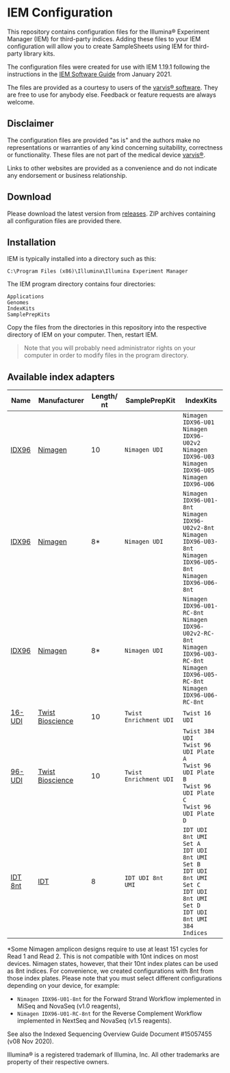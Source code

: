 # IEM Configuration
This repository contains configuration files for the Illumina® Experiment Manager (IEM) for third-party indices. 
Adding these files to your IEM configuration will allow you to create SampleSheets using IEM for third-party library kits.

The configuration files were created for use with IEM 1.19.1 following the instructions in the 
[IEM Software Guide](https://support.illumina.com/content/dam/illumina-support/documents/documentation/software_documentation/iem/illumina-experiment-manager-software-guide-15031335-09.pdf) 
from January 2021.

The files are provided as a courtesy to users of the [varvis® software](https://www.varvis.com). 
They are free to use for anybody else. Feedback or feature requests are always welcome.

## Disclaimer

The configuration files are provided "as is" and the authors make no representations or warranties of any kind 
concerning suitability, correctness or functionality. These files are not part of the medical device 
[varvis®](https://www.varvis.com).

Links to other websites are provided as a convenience and do not indicate any endorsement or business relationship.

## Download

Please download the latest version from [releases](https://github.com/limbus-medtec/iem/releases/latest). 
ZIP archives containing all configuration files are provided there.

## Installation

IEM is typically installed into a directory such as this:

```
C:\Program Files (x86)\Illumina\Illumina Experiment Manager
```

The IEM program directory contains four directories:

```
Applications
Genomes
IndexKits
SamplePrepKits
```

Copy the files from the directories in this repository into the respective directory of IEM on your computer. 
Then, restart IEM. 

> Note that you will probably need administrator rights on your computer in order to modify files in the program directory.

## Available index adapters

| Name                                                         | Manufacturer                                         | Length/ nt | SamplePrepKit          | IndexKits                                                    |
| ------------------------------------------------------------ | ---------------------------------------------------- | ---------- | ---------------------- | ------------------------------------------------------------ |
| [IDX96](https://www.nimagen.com/shop/products/idx96-u01/index-primer-plate-and-nbsp-u01-96-unique-dual-indexes) | [Nimagen](https://www.nimagen.com/)                  | 10         | `Nimagen UDI`          | `Nimagen IDX96-U01`<br />`Nimagen IDX96-U02v2`<br />`Nimagen IDX96-U03`<br />`Nimagen IDX96-U05`<br />`Nimagen IDX96-U06` |
| [IDX96](https://www.nimagen.com/shop/products/idx96-u01/index-primer-plate-and-nbsp-u01-96-unique-dual-indexes) | [Nimagen](https://www.nimagen.com/)                  | 8*         | `Nimagen UDI`          | `Nimagen IDX96-U01-8nt`<br />`Nimagen IDX96-U02v2-8nt`<br />`Nimagen IDX96-U03-8nt`<br />`Nimagen IDX96-U05-8nt`<br />`Nimagen IDX96-U06-8nt` |
| [IDX96](https://www.nimagen.com/shop/products/idx96-u01/index-primer-plate-and-nbsp-u01-96-unique-dual-indexes) | [Nimagen](https://www.nimagen.com/)                  | 8*         | `Nimagen UDI`          | `Nimagen IDX96-U01-RC-8nt`<br />`Nimagen IDX96-U02v2-RC-8nt`<br />`Nimagen IDX96-U03-RC-8nt`<br />`Nimagen IDX96-U05-RC-8nt`<br />`Nimagen IDX96-U06-RC-8nt` |
| [16-UDI](https://www.twistbioscience.com/resources/twist-universal-adapter-system) | [Twist Bioscience](https://www.twistbioscience.com/) | 10         | `Twist Enrichment UDI` | `Twist 16 UDI`                                               |
| [96-UDI](https://www.twistbioscience.com/resources/twist-universal-adapter-system) | [Twist Bioscience](https://www.twistbioscience.com/) | 10         | `Twist Enrichment UDI` | `Twist 384 UDI`<br />`Twist 96 UDI Plate A`<br />`Twist 96 UDI Plate B`<br />`Twist 96 UDI Plate C`<br />`Twist 96 UDI Plate D` |
| [IDT 8nt](https://eu.idtdna.com/pages/products/next-generation-sequencing/adapters/xgen-dual-index-umi-adapters-tech-access) | [IDT](https://eu.idtdna.com/pages)                   | 8          | `IDT UDI 8nt UMI`      | `IDT UDI 8nt UMI Set A`<br />`IDT UDI 8nt UMI Set B`<br />`IDT UDI 8nt UMI Set C`<br />`IDT UDI 8nt UMI Set D`<br />`IDT UDI 8nt UMI 384 Indices` |

*Some Nimagen amplicon designs require to use at least 151 cycles for Read 1 and Read 2. This is not compatible with 10nt 
indices on most devices. Nimagen states, however, that their 10nt index plates can be used as 8nt indices. 
For convenience, we created configurations with 8nt from those index plates. Please note that you must
select different configurations depending on your device, for example:

* `Nimagen IDX96-U01-8nt` for the Forward Strand Workflow implemented in MiSeq and NovaSeq (v1.0 reagents),
* `Nimagen IDX96-U01-RC-8nt` for the Reverse Complement Workflow implemented in NextSeq and NovaSeq (v1.5 reagents).

See also the Indexed Sequencing Overview Guide Document #15057455 (v08 Nov 2020).

Illumina® is a registered trademark of Illumina, Inc. All other trademarks are property of their respective owners.